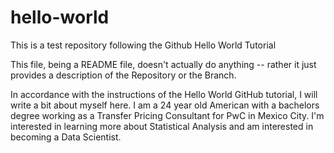 # hello-world
This is a test repository following the Github Hello World Tutorial

This file, being a README file, doesn't actually do anything -- rather it just provides a description of the Repository or the Branch. 

In accordance with the instructions of the Hello World GitHub tutorial, I will write a bit about myself here. 
I am a 24 year old American with a bachelors degree working as a Transfer Pricing Consultant for PwC in Mexico City. 
I'm interested in learning more about Statistical Analysis and am interested in becoming a Data Scientist.

